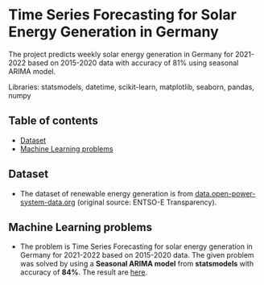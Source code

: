 # Time Series Forecasting for Solar Energy Generation in Germany

The project predicts weekly solar energy generation in Germany for 2021-2022 based on 2015-2020 data with accuracy of 81% using seasonal ARIMA model.

Libraries: statsmodels, datetime, scikit-learn, matplotlib, seaborn, pandas, numpy


## Table of contents
- [Dataset](#dataset)
- [Machine Learning problems](#machine-learning-problems)


## Dataset

- The dataset of renewable energy generation is from [data.open-power-system-data.org](https://data.open-power-system-data.org/time_series/2020-10-06) (original source: ENTSO-E Transparency).


## Machine Learning problems

- The problem is Time Series Forecasting for solar energy generation in Germany for 2021-2022 based on 2015-2020 data. The given problem was solved by using a **Seasonal ARIMA model** from **statsmodels** with accuracy of **84%**. The result are [here](https://github.com/ritik8801/Time-Series-Forecasting-for-Solar-Energy-Generation-in-Germany-using-Python/blob/main/code/DE_solar_generation.ipynb).

